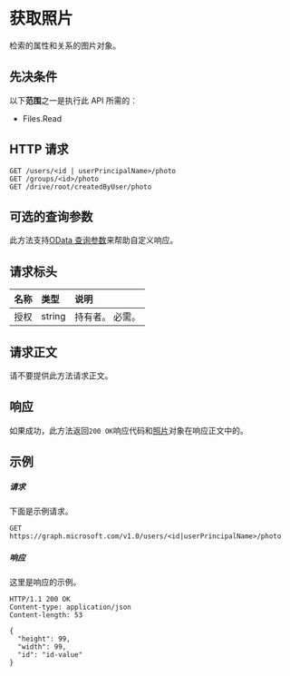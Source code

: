 # <a name="get-photo"></a>获取照片

检索的属性和关系的图片对象。
## <a name="prerequisites"></a>先决条件
以下**范围**之一是执行此 API 所需的︰

  * Files.Read

## <a name="http-request"></a>HTTP 请求
<!-- { "blockType": "ignored" } -->
```http
GET /users/<id | userPrincipalName>/photo
GET /groups/<id>/photo
GET /drive/root/createdByUser/photo
```
## <a name="optional-query-parameters"></a>可选的查询参数
此方法支持[OData 查询参数](http://graph.microsoft.io/docs/overview/query_parameters)来帮助自定义响应。

## <a name="request-headers"></a>请求标头
| 名称       | 类型 | 说明|
|:-----------|:------|:----------|
| 授权  | string  | 持有者<token>。 必需。 |

## <a name="request-body"></a>请求正文
请不要提供此方法请求正文。
## <a name="response"></a>响应
如果成功，此方法返回`200 OK`响应代码和[照片](../resources/photo.md)对象在响应正文中的。
## <a name="example"></a>示例
##### <a name="request"></a>请求
下面是示例请求。
<!-- {
  "blockType": "request",
  "name": "get_photo"
}-->
```http
GET https://graph.microsoft.com/v1.0/users/<id|userPrincipalName>/photo
```
##### <a name="response"></a>响应
这里是响应的示例。
<!-- {
  "blockType": "response",
  "truncated": false,
  "@odata.type": "microsoft.graph.profilePhoto"
} -->
```http
HTTP/1.1 200 OK
Content-type: application/json
Content-length: 53

{
  "height": 99,
  "width": 99,
  "id": "id-value"
}
```

<!-- uuid: 8fcb5dbc-d5aa-4681-8e31-b001d5168d79
2015-10-25 14:57:30 UTC -->
<!-- {
  "type": "#page.annotation",
  "description": "Get photo",
  "keywords": "",
  "section": "documentation",
  "tocPath": ""
}-->
